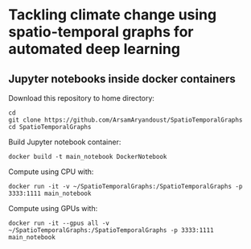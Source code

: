 # Tackling climate change using spatio-temporal graphs for automated deep learning


## Jupyter notebooks inside docker containers

Download this repository to home directory:
```
cd
git clone https://github.com/ArsamAryandoust/SpatioTemporalGraphs
cd SpatioTemporalGraphs
```

Build Jupyter notebook container:
``` 
docker build -t main_notebook DockerNotebook
```

Compute using CPU with:
``` 
docker run -it -v ~/SpatioTemporalGraphs:/SpatioTemporalGraphs -p 3333:1111 main_notebook
```

Compute using GPUs with:
``` 
docker run -it --gpus all -v ~/SpatioTemporalGraphs:/SpatioTemporalGraphs -p 3333:1111 main_notebook
```


